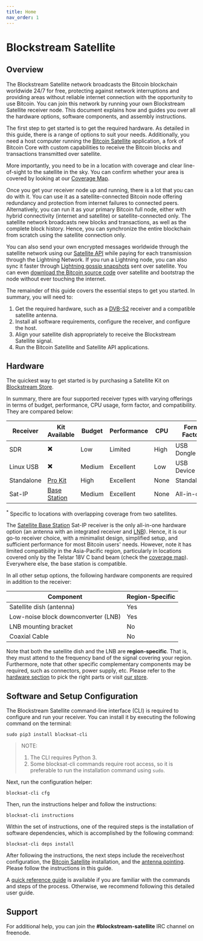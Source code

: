 ```yaml
---
title: Home
nav_order: 1
---
```


# Blockstream Satellite

## Overview

The Blockstream Satellite network broadcasts the Bitcoin blockchain worldwide
24/7 for free, protecting against network interruptions and providing areas
without reliable internet connection with the opportunity to use Bitcoin. You
can join this network by running your own Blockstream Satellite receiver
node. This document explains how and guides you over all the hardware options,
software components, and assembly instructions.

The first step to get started is to get the required hardware. As detailed in
this guide, there is a range of options to suit your needs. Additionally, you
need a host computer running the [Bitcoin
Satellite](https://github.com/Blockstream/bitcoinsatellite/) application, a fork
of Bitcoin Core with custom capabilities to receive the Bitcoin blocks and
transactions transmitted over satellite.

More importantly, you need to be in a location with coverage and clear
line-of-sight to the satellite in the sky. You can confirm whether your area is
covered by looking at our [Coverage
Map](https://blockstream.com/satellite/#satellite_network-coverage).

Once you get your receiver node up and running, there is a lot that you can do
with it. You can use it as a satellite-connected Bitcoin node offering
redundancy and protection from internet failures to connected
peers. Alternatively, you can run it as your primary Bitcoin full node, either
with hybrid connectivity (internet and satellite) or satellite-connected
only. The satellite network broadcasts new blocks and transactions, as well as
the complete block history. Hence, you can synchronize the entire blockchain
from scratch using the satellite connection only.

You can also send your own encrypted messages worldwide through the satellite
network using our [Satellite API](doc/api.md) while paying for each transmission
through the Lightning Network. If you run a Lightning node, you can also sync it
faster through [Lightning gossip snapshots](doc/api.md#lightning-gossip-snapshots)
sent over satellite. You can even
[download the Bitcoin source code](doc/api.md#bitcoin-source-code-messages)
over satellite and bootstrap the node without ever touching the internet.

The remainder of this guide covers the essential steps to get you started. In
summary, you will need to:

1. Get the required hardware, such as a
   [DVB-S2](https://en.wikipedia.org/wiki/DVB-S2) receiver and a compatible
   satellite antenna.
2. Install all software requirements, configure the receiver, and configure the
   host.
3. Align your satellite dish appropriately to receive the Blockstream Satellite
   signal.
4. Run the Bitcoin Satellite and Satellite API applications.

## Hardware

The quickest way to get started is by purchasing a Satellite Kit on [Blockstream
Store](https://store.blockstream.com/product-category/satellite_kits/).

In summary, there are four supported receiver types with varying offerings in
terms of budget, performance, CPU usage, form factor, and compatibility. They
are compared below:

| Receiver   | Kit Available                                                                             | Budget | Performance | CPU  | Form Factor | Dual-Sat<sup>*</sup> | Band |
|------------|-------------------------------------------------------------------------------------------|--------|-------------|------|-------------|----------------------|------|
| SDR        | :heavy_multiplication_x:                                                                  | Low    | Limited     | High | USB Dongle  | No                   | C/Ku |
| Linux USB  | :heavy_multiplication_x:                                                                  | Medium | Excellent   | Low  | USB Device  | No                   | C/Ku |
| Standalone | [Pro Kit](https://store.blockstream.com/product/blockstream-satellite-pro-kit/)           | High   | Excellent   | None | Standalone  | Yes                  | C/Ku |
| Sat-IP     | [Base Station](https://store.blockstream.com/product/blockstream-satellite-base-station/) | Medium | Excellent   | None | All-in-one  | No                   | Ku   |

<sup>*</sup> Specific to locations with overlapping coverage from two
satellites.

The [Satellite Base
Station](https://store.blockstream.com/product/blockstream-satellite-base-station/)
Sat-IP receiver is the only all-in-one hardware option (an antenna with an
integrated receiver and
[LNB](https://en.wikipedia.org/wiki/Low-noise_block_downconverter)). Hence, it
is our go-to receiver choice, with a minimalist design, simplified setup, and
sufficient performance for most Bitcoin users' needs. However, note it has
limited compatibility in the Asia-Pacific region, particularly in locations
covered only by the Telstar 18V C band beam (check the [coverage
map](https://blockstream.com/satellite/#satellite_network-coverage)). Everywhere
else, the base station is compatible.

In all other setup options, the following hardware components are required in
addition to the receiver:

| Component                           | Region-Specific |
|-------------------------------------|-----------------|
| Satellite dish (antenna)            | Yes             |
| Low-noise block downconverter (LNB) | Yes             |
| LNB mounting bracket                | No              |
| Coaxial Cable                       | No              |

Note that both the satellite dish and the LNB are **region-specific**. That is,
they must attend to the frequency band of the signal covering your
region. Furthermore, note that other specific complementary components may be
required, such as connectors, power supply, etc. Please refer to the
[hardware section](doc/hardware.md) to pick the right parts or visit [our
store](https://store.blockstream.com/product-category/satellite_kits/).

## Software and Setup Configuration

The Blockstream Satellite command-line interface (CLI) is required to configure
and run your receiver. You can install it by executing the following command on
the terminal:

```
sudo pip3 install blocksat-cli
```

> NOTE:
>
> 1. The CLI requires Python 3.
> 2. Some blocksat-cli commands require root access, so it is preferable to run
> the installation command using `sudo`.

Next, run the configuration helper:

```
blocksat-cli cfg
```

Then, run the instructions helper and follow the instructions:

```
blocksat-cli instructions
```

Within the set of instructions, one of the required steps is the installation of
software dependencies, which is accomplished by the following command:

```
blocksat-cli deps install
```

After following the instructions, the next steps include the receiver/host
configuration, the [Bitcoin Satellite](doc/bitcoin.md) installation, and the
[antenna pointing](doc/antenna-pointing.md). Please follow the instructions in
this guide.

A [quick reference guide](doc/quick-reference.md) is available if you are
familiar with the commands and steps of the process. Otherwise, we recommend
following this detailed user guide.

## Support

For additional help, you can join the **#blockstream-satellite** IRC channel on
freenode.


